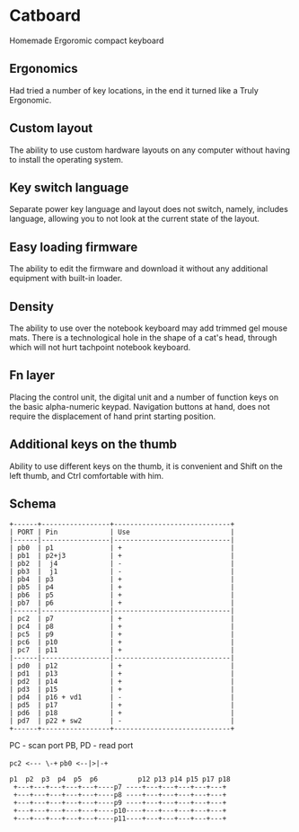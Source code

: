 # Catboard

Homemade Ergoromic compact keyboard

## Ergonomics

Had tried a number of key locations, in the end it turned like a Truly Ergonomic.

## Custom layout

The ability to use custom hardware layouts on any computer without having to install the operating system.

## Key switch language

Separate power key language and layout does not switch, namely, includes language, allowing you to not look at the current state of the layout.

## Easy loading firmware

The ability to edit the firmware and download it without any additional equipment with built-in loader.

## Density

The ability to use over the notebook keyboard may add trimmed gel mouse mats. There is a technological hole in the shape of a cat's head, through which will not hurt tachpoint notebook keyboard.

## Fn layer

Placing the control unit, the digital unit and a number of function keys on the basic alpha-numeric keypad. Navigation buttons at hand, does not require the displacement of hand print starting position.

## Additional keys on the thumb

Ability to use different keys on the thumb, it is convenient and Shift on the left thumb, and Ctrl comfortable with him.

## Schema

	+------+-----------------+-----------------------------+
	| PORT | Pin             | Use                         |
	|------|-----------------|-----------------------------|
	| pb0  | p1              | +                           |
	| pb1  | p2+j3           | +                           |
	| pb2  |  j4             | -                           |
	| pb3  |  j1             | -                           |
	| pb4  | p3              | +                           |
	| pb5  | p4              | +                           |
	| pb6  | p5              | +                           |
	| pb7  | p6              | +                           |
	|------|-----------------|-----------------------------|
	| pc2  | p7              | +                           |
	| pc4  | p8              | +                           |
	| pc5  | p9              | +                           |
	| pc6  | p10             | +                           |
	| pc7  | p11             | +                           |
	|------|-----------------|-----------------------------|
	| pd0  | p12             | +                           |
	| pd1  | p13             | +                           |
	| pd2  | p14             | +                           |
	| pd3  | p15             | +                           |
	| pd4  | p16 + vd1       | -                           |
	| pd5  | p17             | +                           |
	| pd6  | p18             | +                           |
	| pd7  | p22 + sw2       | -                           |
	+------+-----------------+-----------------------------+

PC - scan port
PB, PD - read port

`pc2 <--- \-+`
`pb0 <--|>|-+`

    p1  p2  p3  p4  p5  p6          p12 p13 p14 p15 p17 p18
     +---+---+---+---+---+----p7 ----+---+---+---+---+---+
     +---+---+---+---+---+----p8 ----+---+---+---+---+---+
     +---+---+---+---+---+----p9 ----+---+---+---+---+---+
     +---+---+---+---+---+----p10----+---+---+---+---+---+
     +---+---+---+---+---+----p11----+---+---+---+---+---+

